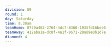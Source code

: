 ```yaml
---
division: U9
round: 1
day: Saturday
time: 8.30am
teamHome: 0729a402-2764-4dc7-8360-1935fd16bee5
teamAway: 412aba1a-dc8f-4a1f-9671-28a89e0b1d7e
diamond: 4
---
```

